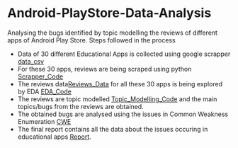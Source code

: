 # Android-PlayStore-Data-Analysis
Analysing the bugs identified by topic modelling the reviews of different apps of Android Play Store.
Steps followed in the process
* Data of 30 different Educational Apps is collected using google scrapper [data_csv](Data_Educational_Apps.csv)
* For these 30 apps, reviews are being scraped using python [Scrapper_Code](Educational_Apps_Data_Scraped.ipynb)
* The reviews data[Reviews_Data](EducationalAppsDataScraped.xlsx) for all these 30 apps is being explored by EDA [EDA_Code](Exploratory_Data_Analysis.ipynb)
* The reviews are topic modelled [Topic_Modelling_Code](https://github.com/DivyaMeghana7686/Android-PlayStore-Data-Analysis/blob/main/Educational_Apps_Reviews_Topic_Modelling(main).ipynb) and the main topics/bugs from the reviews are obtained.
* The obtained bugs are analysed using the issues in  Common Weakness Enumeration [CWE](https://cwe.mitre.org/data/definitions/699.html) 
* The final report contains all the data about the issues occuring in educational apps [Report](https://github.com/DivyaMeghana7686/Android-PlayStore-Data-Analysis/blob/main/Final%20Report_Android%20PlayStore%20Data%20Analysis.pdf).
